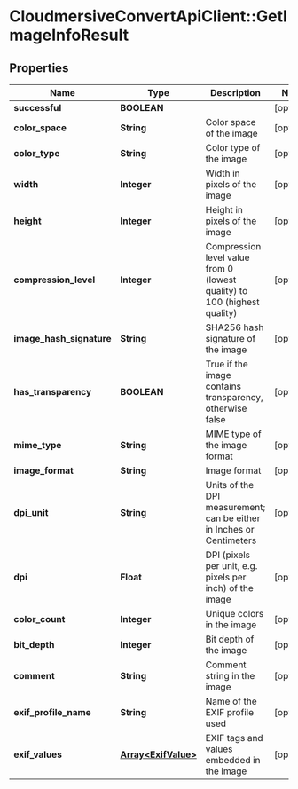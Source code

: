 # CloudmersiveConvertApiClient::GetImageInfoResult

## Properties
Name | Type | Description | Notes
------------ | ------------- | ------------- | -------------
**successful** | **BOOLEAN** |  | [optional] 
**color_space** | **String** | Color space of the image | [optional] 
**color_type** | **String** | Color type of the image | [optional] 
**width** | **Integer** | Width in pixels of the image | [optional] 
**height** | **Integer** | Height in pixels of the image | [optional] 
**compression_level** | **Integer** | Compression level value from 0 (lowest quality) to 100 (highest quality) | [optional] 
**image_hash_signature** | **String** | SHA256 hash signature of the image | [optional] 
**has_transparency** | **BOOLEAN** | True if the image contains transparency, otherwise false | [optional] 
**mime_type** | **String** | MIME type of the image format | [optional] 
**image_format** | **String** | Image format | [optional] 
**dpi_unit** | **String** | Units of the DPI measurement; can be either in Inches or Centimeters | [optional] 
**dpi** | **Float** | DPI (pixels per unit, e.g. pixels per inch) of the image | [optional] 
**color_count** | **Integer** | Unique colors in the image | [optional] 
**bit_depth** | **Integer** | Bit depth of the image | [optional] 
**comment** | **String** | Comment string in the image | [optional] 
**exif_profile_name** | **String** | Name of the EXIF profile used | [optional] 
**exif_values** | [**Array&lt;ExifValue&gt;**](ExifValue.md) | EXIF tags and values embedded in the image | [optional] 


